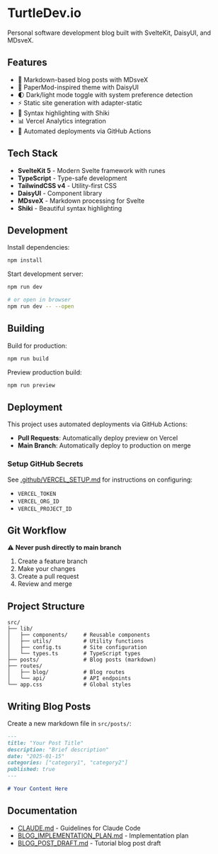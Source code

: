 # TurtleDev.io

Personal software development blog built with SvelteKit, DaisyUI, and MDsveX.

## Features

- 📝 Markdown-based blog posts with MDsveX
- 🎨 PaperMod-inspired theme with DaisyUI
- 🌓 Dark/light mode toggle with system preference detection
- ⚡ Static site generation with adapter-static
- 🎯 Syntax highlighting with Shiki
- 📊 Vercel Analytics integration
- 🚀 Automated deployments via GitHub Actions

## Tech Stack

- **SvelteKit 5** - Modern Svelte framework with runes
- **TypeScript** - Type-safe development
- **TailwindCSS v4** - Utility-first CSS
- **DaisyUI** - Component library
- **MDsveX** - Markdown processing for Svelte
- **Shiki** - Beautiful syntax highlighting

## Development

Install dependencies:

```bash
npm install
```

Start development server:

```bash
npm run dev

# or open in browser
npm run dev -- --open
```

## Building

Build for production:

```bash
npm run build
```

Preview production build:

```bash
npm run preview
```

## Deployment

This project uses automated deployments via GitHub Actions:

- **Pull Requests**: Automatically deploy preview on Vercel
- **Main Branch**: Automatically deploy to production on merge

### Setup GitHub Secrets

See [.github/VERCEL_SETUP.md](.github/VERCEL_SETUP.md) for instructions on configuring:
- `VERCEL_TOKEN`
- `VERCEL_ORG_ID`
- `VERCEL_PROJECT_ID`

## Git Workflow

⚠️ **Never push directly to main branch**

1. Create a feature branch
2. Make your changes
3. Create a pull request
4. Review and merge

## Project Structure

```
src/
├── lib/
│   ├── components/     # Reusable components
│   ├── utils/          # Utility functions
│   ├── config.ts       # Site configuration
│   └── types.ts        # TypeScript types
├── posts/              # Blog posts (markdown)
├── routes/
│   ├── blog/           # Blog routes
│   └── api/            # API endpoints
└── app.css             # Global styles
```

## Writing Blog Posts

Create a new markdown file in `src/posts/`:

```markdown
---
title: "Your Post Title"
description: "Brief description"
date: "2025-01-15"
categories: ["category1", "category2"]
published: true
---

# Your Content Here
```

## Documentation

- [CLAUDE.md](CLAUDE.md) - Guidelines for Claude Code
- [BLOG_IMPLEMENTATION_PLAN.md](BLOG_IMPLEMENTATION_PLAN.md) - Implementation plan
- [BLOG_POST_DRAFT.md](BLOG_POST_DRAFT.md) - Tutorial blog post draft
